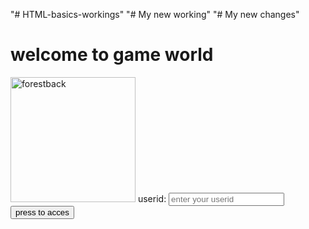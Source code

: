 "# HTML-basics-workings" 
"# My new working"
"# My new changes"
<!Doc type: HTML >
<html>
<body>
<h1>welcome to game world</h1>
<img src="forestback.jpg" alt="forestback" width="200" height="200">
<label for="first">userid:</label>
<input type="text" id="first" name="first"placeholder="enter your userid" required>
<label for="secret code>secret code:</label>
<input type="secret code" id="secret code" name="secret code" placeholder="enter your secret code">
<button type="press to access">press to acces</button>
</body>
</html>
